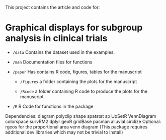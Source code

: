 This project contains the article and code for: 
# Graphical displays for subgroup analysis in clinical trials

* `/data` Contains the dataset used in the examples.

* `/man` Documentation files for functions

* `/paper` Has contains R code, figures, tables for the manuscript

  * `/figures` a folder containing the plots for the manuscript
  
  * `/Rcode` a folder containing R code to produce the plots for the manuscript
  
* `/R`  R Code for functions in the package


Dependencies:
  diagram  polyclip  shape   spatstat  sp  UpSetR VennDiagram
  colorspace  survRM2   dplyr   geoR  gridBase  pacman  alluvial  circlize
Optional:
rgeos for the proportional area venn diagram (This package requires additional dev libraries which may not be trivial to install)
